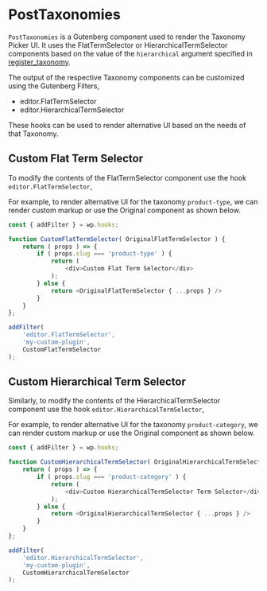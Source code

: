 PostTaxonomies
===========

`PostTaxonomies` is a Gutenberg component used to render the Taxonomy Picker
UI. It uses the FlatTermSelector or HierarchicalTermSelector components
based on the value of the `hierarchical` argument specified in
[register_taxonomy](https://codex.wordpress.org/Function_Reference/register_taxonomy).

The output of the respective Taxonomy components can be customized using
the Gutenberg Filters,

* editor.FlatTermSelector
* editor.HierarchicalTermSelector

These hooks can be used to render alternative UI based on the needs of that
Taxonomy.

## Custom Flat Term Selector

To modify the contents of the FlatTermSelector component use the hook `editor.FlatTermSelector`,

For example, to render alternative UI for the taxonomy `product-type`,
we can render custom markup or use the Original component as shown below.

```js
const { addFilter } = wp.hooks;

function CustomFlatTermSelector( OriginalFlatTermSelector ) {
	return ( props ) => {
		if ( props.slug === 'product-type' ) {
			return (
				<div>Custom Flat Term Selector</div>
			);
		} else {
			return <OriginalFlatTermSelector { ...props } />
		}
	}
};

addFilter(
	'editor.FlatTermSelector',
	'my-custom-plugin',
	CustomFlatTermSelector
);
```

## Custom Hierarchical Term Selector

Similarly, to modify the contents of the HierarchicalTermSelector component use the hook `editor.HierarchicalTermSelector`,

For example, to render alternative UI for the taxonomy `product-category`,
we can render custom markup or use the Original component as shown below.

```js
const { addFilter } = wp.hooks;

function CustomHierarchicalTermSelector( OriginalHierarchicalTermSelector ) {
	return ( props ) => {
		if ( props.slug === 'product-category' ) {
			return (
				<div>Custom HierarchicalTermSelector Term Selector</div>
			);
		} else {
			return <OriginalHierarchicalTermSelector { ...props } />
		}
	}
};

addFilter(
	'editor.HierarchicalTermSelector',
	'my-custom-plugin',
	CustomHierarchicalTermSelector
);
```
